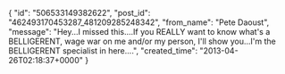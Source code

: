  {
   "id": "506533149382622",
   "post_id": "462493170453287_481209285248342",
   "from_name": "Pete Daoust",
   "message": "Hey...I missed this....If you REALLY want to know what's a BELLIGERENT, wage war on me and/or my person, I'll show you...I'm the BELLIGERENT specialist in here....",
   "created_time": "2013-04-26T02:18:37+0000"
 }
